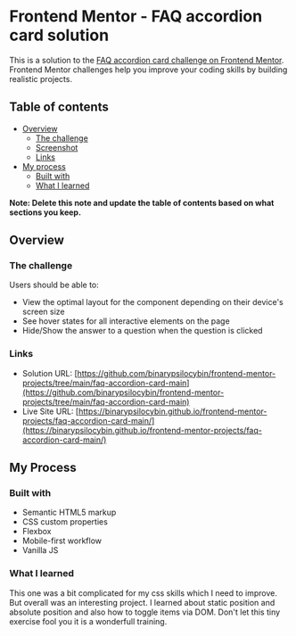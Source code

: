 # Frontend Mentor - FAQ accordion card solution

This is a solution to the [FAQ accordion card challenge on Frontend Mentor](https://www.frontendmentor.io/challenges/faq-accordion-card-XlyjD0Oam). Frontend Mentor challenges help you improve your coding skills by building realistic projects.

## Table of contents

- [Overview](#overview)
  - [The challenge](#the-challenge)
  - [Screenshot](#screenshot)
  - [Links](#links)
- [My process](#my-process)
  - [Built with](#built-with)
  - [What I learned](#what-i-learned)

**Note: Delete this note and update the table of contents based on what sections you keep.**

## Overview

### The challenge

Users should be able to:

- View the optimal layout for the component depending on their device's screen size
- See hover states for all interactive elements on the page
- Hide/Show the answer to a question when the question is clicked

### Links

- Solution URL: [https://github.com/binarypsilocybin/frontend-mentor-projects/tree/main/faq-accordion-card-main](https://github.com/binarypsilocybin/frontend-mentor-projects/tree/main/faq-accordion-card-main)
- Live Site URL: [https://binarypsilocybin.github.io/frontend-mentor-projects/faq-accordion-card-main/](https://binarypsilocybin.github.io/frontend-mentor-projects/faq-accordion-card-main/)

## My Process

### Built with

- Semantic HTML5 markup
- CSS custom properties
- Flexbox
- Mobile-first workflow
- Vanilla JS

### What I learned

This one was a bit complicated for my css skills which I need to improve. But overall was an interesting project. I learned about static position and absolute position and also how to toggle items via DOM. Don't let this tiny exercise fool you it is a wonderfull training.
